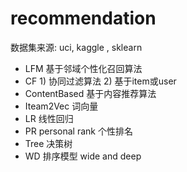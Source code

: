 #  recommendation 
  数据集来源:  uci, kaggle , sklearn
- LFM    基于邻域个性化召回算法
- CF     1) 协同过滤算法     2) 基于item或user
- ContentBased   基于内容推荐算法
- Iteam2Vec     词向量
- LR         线性回归
- PR  personal rank    个性排名
- Tree  决策树
- WD     排序模型     wide and deep

